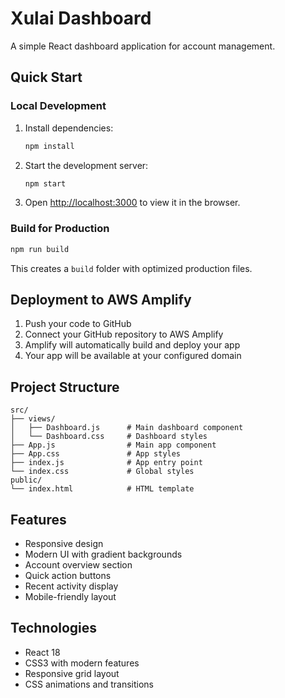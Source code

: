 # Xulai Dashboard

A simple React dashboard application for account management.

## Quick Start

### Local Development
1. Install dependencies:
   ```bash
   npm install
   ```

2. Start the development server:
   ```bash
   npm start
   ```

3. Open [http://localhost:3000](http://localhost:3000) to view it in the browser.

### Build for Production
```bash
npm run build
```

This creates a `build` folder with optimized production files.

## Deployment to AWS Amplify

1. Push your code to GitHub
2. Connect your GitHub repository to AWS Amplify
3. Amplify will automatically build and deploy your app
4. Your app will be available at your configured domain

## Project Structure

```
src/
├── views/
│   ├── Dashboard.js      # Main dashboard component
│   └── Dashboard.css     # Dashboard styles
├── App.js                # Main app component
├── App.css               # App styles
├── index.js              # App entry point
└── index.css             # Global styles
public/
└── index.html            # HTML template
```

## Features

- Responsive design
- Modern UI with gradient backgrounds
- Account overview section
- Quick action buttons
- Recent activity display
- Mobile-friendly layout

## Technologies

- React 18
- CSS3 with modern features
- Responsive grid layout
- CSS animations and transitions

